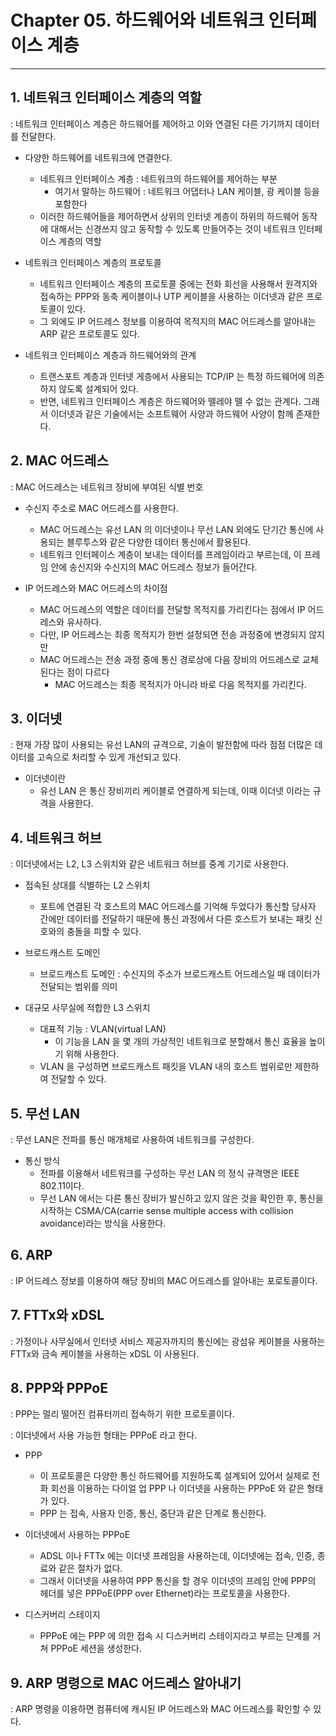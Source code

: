 # Chapter 05. 하드웨어와 네트워크 인터페이스 계층

---

## 1. 네트워크 인터페이스 계층의 역할

: 네트워크 인터페이스 계층은 하드웨어를 제어하고 이와 연결된 다른 기기까지 데이터를 전달한다.

- 다양한 하드웨어를 네트워크에 연결한다.
    - 네트워크 인터페이스 계층 : 네트워크의 하드웨어를 제어하는 부분
        - 여기서 말하는 하드웨어 : 네트워크 어댑터나 LAN 케이블, 광 케이블 등을 포함한다
    - 이러한 하드웨어들을 제어하면서 상위의 인터넷 계층이 하위의 하드웨어 동작에 대해서는 신경쓰지 않고 동작할 수 있도록 만들어주는 것이 네트워크 인터페이스 계층의 역할

- 네트워크 인터페이스 계층의 프로토콜
    - 네트워크 인터페이스 계층의 프로토콜 중에는 전화 회선을 사용해서 원격지와 접속하는 PPP와 동축 케이블이나 UTP 케이블을 사용하는 이더넷과 같은 프로토콜이 있다.
    - 그 외에도 IP 어드레스 정보를 이용하여 목적지의 MAC 어드레스를 알아내는 ARP 같은 프로토콜도 있다.

- 네트워크 인터페이스 계층과 하드웨어와의 관계
    - 트랜스포트 계층과 인터넷 게층에서 사용되는 TCP/IP 는 특정 하드웨어에 의존하지 않도록 설계되어 있다.
    - 반면, 네트워크 인터페이스 계층은 하드웨어와 뗄레야 뗄 수 없는 관계다. 그래서 이더넷과 같은 기술에서는 소프트웨어 사양과 하드웨어 사양이 함께 존재한다.

## 2. MAC 어드레스

: MAC 어드레스는 네트워크 장비에 부여된 식별 번호

- 수신지 주소로 MAC 어드레스를 사용한다.
    - MAC 어드레스는 유선 LAN 의 이더넷이나 무선 LAN 외에도 단기간 통신에 사용되는 블루투스와 같은 다양한 데이터 통신에서 활용된다.
    - 네트워크 인터페이스 계층이 보내는 데이터를 프레임이라고 부르는데, 이 프레임 안에 송신지와 수신지의 MAC 어드레스 정보가 들어간다.

- IP 어드레스와 MAC 어드레스의 차이점
    - MAC 어드레스의 역할은 데이터를 전달할 목적지를 가리킨다는 점에서 IP 어드레스와 유사하다.
    - 다만, IP 어드레스는 최종 목적지가 한번 설정되면 전송 과정중에 변경되지 않지만
    - MAC 어드레스는 전송 과정 중에 통신 경로상에 다음 장비의 어드레스로 교체된다는 점이 다르다
        - MAC 어드레스는 최종 목적지가 아니라 바로 다음 목적지를 가리킨다.

## 3. 이더넷

: 현재 가장 많이 사용되는 유선 LAN의 규격으로, 기술이 발전함에 따라 점점 더많은 데이터를 고속으로 처리할 수 있게 개선되고 있다.

- 이더넷이란
    - 유선 LAN 은 통신 장비끼리 케이블로 연결하게 되는데, 이때 이더넷 이라는 규격을 사용한다.

## 4. 네트워크 허브

: 이더넷에서는 L2, L3 스위치와 같은 네트워크 허브를 중계 기기로 사용한다.

- 접속된 상대를 식별하는 L2 스위치
    - 포트에 연결된 각 호스트의 MAC 어드레스를 기억해 두었다가 통신할 당사자 간에만 데이터를 전달하기 때문에 통신 과정에서 다른 호스트가 보내는 패킷 신호와의 충돌을 피할 수 있다.

- 브로드캐스트 도메인
    - 브로드캐스트 도메인 : 수신지의 주소가 브로드캐스트 어드레스일 때 데이터가 전달되는 범위를 의미

- 대규모 사무실에 적합한 L3 스위치
    - 대표적 기능 : VLAN(virtual LAN)
        - 이 기능을 LAN 을 몇 개의 가상적인 네트워크로 분할해서 통신 효율을 높이기 위해 사용한다.
    - VLAN 을 구성하면 브로드캐스트 패킷을 VLAN 내의 호스트 범위로만 제한하여 전달할 수 있다.

## 5. 무선 LAN

: 무선 LAN은 전파를 통신 매개체로 사용하여 네트워크를 구성한다. 

- 통신 방식
    - 전파를 이용해서 네트워크를 구성하는 무선 LAN 의 정식 규격명은 IEEE 802.11이다.
    - 무선 LAN 에서는 다른 통신 장비가 발신하고 있지 않은 것을 확인한 후, 통신을 시작하는 CSMA/CA(carrie sense multiple access with collision avoidance)라는 방식을 사용한다.

## 6. ARP

: IP 어드레스 정보를 이용하여 해당 장비의 MAC 어드레스를 알아내는 포로토콜이다.

## 7. FTTx와 xDSL

: 가정이나 사무실에서 인터넷 서비스 제공자까지의 통신에는 광섬유 케이블을 사용하는 FTTx와 금속 케이블을 사용하는 xDSL 이 사용된다.

## 8. PPP와 PPPoE

: PPP는 멀리 떨어진 컴퓨터끼리 접속하기 위한 프로토콜이다.

: 이더넷에서 사용 가능한 형태는 PPPoE 라고 한다.

- PPP
    - 이 프로토콜은 다양한 통신 하드웨어를 지원하도록 설계되어 있어서 실제로 전화 회선을 이용하는 다이얼 업 PPP 나 이더넷을 사용하는 PPPoE 와 같은 형태가 있다.
    - PPP 는 접속, 사용자 인증, 통신, 중단과 같은 단계로 통신한다.

- 이더넷에서 사용하는 PPPoE
    - ADSL 이나 FTTx 에는 이더넷 프레임을 사용하는데, 이더넷에는 접속, 인증, 종료와 같은 절차가 없다.
    - 그래서 이더넷을 사용하여 PPP 통신을 할 경우 이더넷의 프레임 안에 PPP의 헤더를 넣은 PPPoE(PPP over Ethernet)라는 프로토콜을 사용한다.

- 디스커버리 스테이지
    - PPPoE 에는 PPP 에 의한 접속 시 디스커버리 스테이지라고 부르는 단계를 거쳐 PPPoE 세션을 생성한다.

## 9. ARP 명령으로 MAC 어드레스 알아내기

: ARP 명령을 이용하면 컴퓨터에 캐시된 IP 어드레스와 MAC 어드레스를 확인할 수 있다.